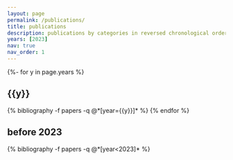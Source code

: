 ```yaml
---
layout: page
permalink: /publications/
title: publications
description: publications by categories in reversed chronological order. generated by jekyll-scholar.
years: [2023]
nav: true
nav_order: 1
---
```

<!-- _pages/publications.md -->
<div class="publications">

{%- for y in page.years %}
  <h2 class="year">{{y}}</h2>
  {% bibliography -f papers -q @*[year={{y}}]* %}
{% endfor %}

<h2 class="year">before 2023
</h2>
{% bibliography -f papers -q @*[year<2023]* %}

</div>
